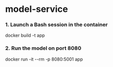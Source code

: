 # model-service

### 1. Launch a Bash session in the container 
docker build -t app

### 2. Run the model on port 8080
docker run -it --rm -p 8080:5001 app